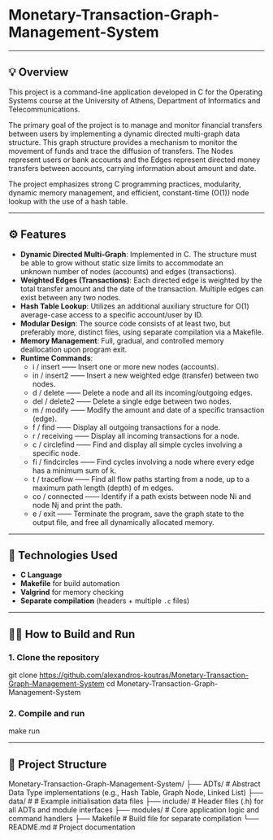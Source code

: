 # Monetary-Transaction-Graph-Management-System


---


## 💡 Overview

This project is a command-line application developed in C for the Operating Systems course at the University of Athens, Department of Informatics and Telecommunications.

The primary goal of the project is to manage and monitor financial transfers between users by implementing a dynamic directed multi-graph data structure. This graph structure provides a mechanism to monitor the movement of funds and trace the diffusion of transfers. The Nodes represent users or bank accounts and the Edges represent directed money transfers between accounts, carrying information about amount and date.

The project emphasizes strong C programming practices, modularity, dynamic memory management, and efficient, constant-time (O(1)) node lookup with the use of a hash table.


---


## ⚙️ Features

- **Dynamic Directed Multi-Graph**: Implemented in C. The structure must be able to grow without static size limits to accommodate an       
    unknown number of nodes (accounts) and edges (transactions).
- **Weighted Edges (Transactions)**: Each directed edge is weighted by the total transfer amount and the date of the transaction. Multiple
    edges can exist between any two nodes.
- **Hash Table Lookup**:  Utilizes an additional auxiliary structure for O(1) average-case access to a specific account/user by ID.
- **Modular Design**: The source code consists of at least two, but preferably more, distinct files, using separate compilation via a
    Makefile.
- **Memory Management**: Full, gradual, and controlled memory deallocation upon program exit.
- **Runtime Commands**:
    - i / insert —— Insert one or more new nodes (accounts).
    - in / insert2 —— Insert a new weighted edge (transfer) between two nodes.
    - d / delete —— Delete a node and all its incoming/outgoing edges.
    - del / delete2	—— Delete a single edge between two nodes.
    - m / modify —— Modify the amount and date of a specific transaction (edge).
    - f / find —— Display all outgoing transactions for a node.
    - r / receiving	—— Display all incoming transactions for a node.
    - c / circlefind —— Find and display all simple cycles involving a specific node.
    - fi / findcircles —— Find cycles involving a node where every edge has a minimum sum of k.
    - t / traceflow —— Find all flow paths starting from a node, up to a maximum path length (depth) of m edges.
    - co / connected —— Identify if a path exists between node Ni and node Nj and print the path.
    - e / exit —— Terminate the program, save the graph state to the output file, and free all dynamically allocated memory.


---


## 🧰 Technologies Used

- **C Language**
- **Makefile** for build automation
- **Valgrind** for memory checking
- **Separate compilation** (headers + multiple `.c` files)


---


## 🧑‍💻 How to Build and Run

### 1. Clone the repository
git clone https://github.com/alexandros-koutras/Monetary-Transaction-Graph-Management-System
cd Monetary-Transaction-Graph-Management-System

### 2. Compile and run
make run


---


## 📂 Project Structure

Monetary-Transaction-Graph-Management-System/
├── ADTs/           # Abstract Data Type implementations (e.g., Hash Table, Graph Node, Linked List)
├── data/           # # Example initialisation data files
├── include/        # Header files (.h) for all ADTs and module interfaces
├── modules/        # Core application logic and command handlers
├── Makefile        # Build file for separate compilation
└── README.md       # Project documentation